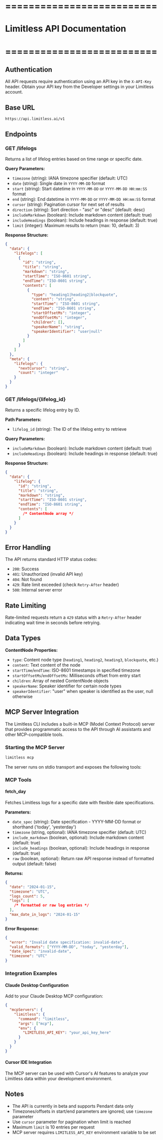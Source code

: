 # ==========================

# Limitless API Documentation

# ==========================

## Authentication

All API requests require authentication using an API key in the `X-API-Key` header.
Obtain your API key from the Developer settings in your Limitless account.

## Base URL

`https://api.limitless.ai/v1`

## Endpoints

### GET /lifelogs

Returns a list of lifelog entries based on time range or specific date.

**Query Parameters:**

- `timezone` (string): IANA timezone specifier (default: UTC)
- `date` (string): Single date in `YYYY-MM-DD` format
- `start` (string): Start datetime in `YYYY-MM-DD` or `YYYY-MM-DD HH:mm:SS` format
- `end` (string): End datetime in `YYYY-MM-DD` or `YYYY-MM-DD HH:mm:SS` format
- `cursor` (string): Pagination cursor for next set of results
- `direction` (string): Sort direction - "asc" or "desc" (default: desc)
- `includeMarkdown` (boolean): Include markdown content (default: true)
- `includeHeadings` (boolean): Include headings in response (default: true)
- `limit` (integer): Maximum results to return (max: 10, default: 3)

**Response Structure:**

```json
{
  "data": {
    "lifelogs": [
      {
        "id": "string",
        "title": "string",
        "markdown": "string",
        "startTime": "ISO-8601 string",
        "endTime": "ISO-8601 string",
        "contents": [
          {
            "type": "heading1|heading2|blockquote",
            "content": "string",
            "startTime": "ISO-8601 string",
            "endTime": "ISO-8601 string",
            "startOffsetMs": "integer",
            "endOffsetMs": "integer",
            "children": [],
            "speakerName": "string",
            "speakerIdentifier": "user|null"
          }
        ]
      }
    ]
  },
  "meta": {
    "lifelogs": {
      "nextCursor": "string",
      "count": "integer"
    }
  }
}
```

### GET /lifelogs/{lifelog_id}

Returns a specific lifelog entry by ID.

**Path Parameters:**

- `lifelog_id` (string): The ID of the lifelog entry to retrieve

**Query Parameters:**

- `includeMarkdown` (boolean): Include markdown content (default: true)
- `includeHeadings` (boolean): Include headings in response (default: true)

**Response Structure:**

```json
{
  "data": {
    "lifelog": {
      "id": "string",
      "title": "string",
      "markdown": "string",
      "startTime": "ISO-8601 string",
      "endTime": "ISO-8601 string",
      "contents": [
        /* ContentNode array */
      ]
    }
  }
}
```

## Error Handling

The API returns standard HTTP status codes:

- `200`: Success
- `401`: Unauthorized (invalid API key)
- `404`: Not found
- `429`: Rate limit exceeded (check `Retry-After` header)
- `500`: Internal server error

## Rate Limiting

Rate-limited requests return a `429` status with a `Retry-After` header indicating
wait time in seconds before retrying.

## Data Types

**ContentNode Properties:**

- `type`: Content node type (`heading1`, `heading2`, `heading3`, `blockquote`, etc.)
- `content`: Text content of the node
- `startTime`/`endTime`: ISO-8601 timestamps in specified timezone
- `startOffsetMs`/`endOffsetMs`: Milliseconds offset from entry start
- `children`: Array of nested ContentNode objects
- `speakerName`: Speaker identifier for certain node types
- `speakerIdentifier`: "user" when speaker is identified as the user, null otherwise

## MCP Server Integration

The Limitless CLI includes a built-in MCP (Model Context Protocol) server that provides programmatic access to the API through AI assistants and other MCP-compatible tools.

### Starting the MCP Server

```bash
limitless mcp
```

The server runs on stdio transport and exposes the following tools:

### MCP Tools

#### fetch_day

Fetches Limitless logs for a specific date with flexible date specifications.

**Parameters:**

- `date_spec` (string): Date specification - YYYY-MM-DD format or shorthand ('today', 'yesterday')
- `timezone` (string, optional): IANA timezone specifier (default: UTC)
- `include_markdown` (boolean, optional): Include markdown content (default: true)
- `include_headings` (boolean, optional): Include headings in response (default: true)
- `raw` (boolean, optional): Return raw API response instead of formatted output (default: false)

**Returns:**

```json
{
  "date": "2024-01-15",
  "timezone": "UTC",
  "logs_count": 5,
  "logs": [
    /* formatted or raw log entries */
  ],
  "max_date_in_logs": "2024-01-15"
}
```

**Error Response:**

```json
{
  "error": "Invalid date specification: invalid-date",
  "valid_formats": ["YYYY-MM-DD", "today", "yesterday"],
  "date_spec": "invalid-date",
  "timezone": "UTC"
}
```

### Integration Examples

#### Claude Desktop Configuration

Add to your Claude Desktop MCP configuration:

```json
{
  "mcpServers": {
    "limitless": {
      "command": "limitless",
      "args": ["mcp"],
      "env": {
        "LIMITLESS_API_KEY": "your_api_key_here"
      }
    }
  }
}
```

#### Cursor IDE Integration

The MCP server can be used with Cursor's AI features to analyze your Limitless data within your development environment.

## Notes

- The API is currently in beta and supports Pendant data only
- Timezones/offsets in start/end parameters are ignored; use `timezone` parameter
- Use `cursor` parameter for pagination when limit is reached
- Maximum `limit` is 10 entries per request
- MCP server requires `LIMITLESS_API_KEY` environment variable to be set
